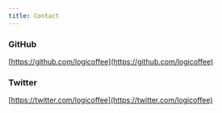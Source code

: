 ```yaml
---
title: Contact
---
```


### GitHub
[https://github.com/logicoffee](https://github.com/logicoffee)

<!-- TODO: 新規タブを開くリンクにするか検討 -->


### Twitter
[https://twitter.com/logicoffee](https://twitter.com/logicoffee)
